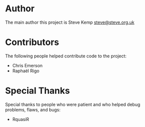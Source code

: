 # Author

The main author this project is Steve Kemp <steve@steve.org.uk>

# Contributors

The following people helped contribute code to the project:

* Chris Emerson
* Raphaël Rigo

# Special Thanks

Special thanks to people who were patient and who helped debug
problems, flaws, and bugs:

* RquasiR
